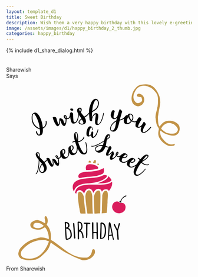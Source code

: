 ```yaml
---
layout: template_d1
title: Sweet Birthday
description: Wish them a very happy birthday with this lovely e-greeting and your name
image: /assets/images/d1/happy_birthday_2_thumb.jpg
categories: happy_birthday
---
```

<body class="b-body2" style="background-attachment: fixed;background-size: cover;">
  {% include d1_share_dialog.html %}
     <div class="top2 ball" style="margin-top:35px;">
         <span class="sendername">Sharewish</span>
     <div style="clear: both;"></div>
        <span> Says </span>
    </div>
<svg class="svg2" xmlns="http://www.w3.org/2000/svg" xmlns:xlink="http://www.w3.org/1999/xlink" id="root" style="isolation:isolate" viewBox="0 0 1024 1024" width="1024" height="1024">
  <g id="I_Wish_You_A_Swwet_Sweet_Bithday_SVG">
    <g id="null">
      <path id="i" d=" M 218 232 C 221 256 208 264 202 266 C 201 257 199 244 195 231 C 191 218 170 164 144 193 C 140 198 130 259 185 276 C 186 279 191 304 181 306 C 177 306 171 296 169 288 C 168 285 163 287 164 291 C 166 296 170 318 192 308 C 194 307 205 304 202 272 C 228 260 223 234 223 234 C 221 228 218 232 218 232 Z  M 185 272 C 183 269 138 256 146 198 C 148 195 151 187 158 195 C 163 203 181 229 185 272 Z " fill="rgb(0,0,0)"></path>
      <path id="dot" d=" M 369 173 C 370 171 369 168 370 166 C 369 162 359 162 356 162 C 356 162 350 166 357 173 C 357 174 368 174 369 173 Z " fill="rgb(0,0,0)"></path>
      <path id="wish" d=" M 536 186 C 521 260 500 253 504 236 C 503 224 511 212 507 195 C 506 190 488 175 473 211 C 473 205 473 188 474 183 C 481 175 507 170 511 138 C 515 120 498 98 480 115 C 477 118 470 123 462 149 C 460 155 457 162 457 183 C 457 183 457 184 457 184 C 446 200 431 206 430 206 C 429 205 416 190 412 183 C 423 165 413 152 398 160 C 392 165 386 171 398 192 C 393 245 373 243 371 229 C 370 216 369 205 369 193 C 370 190 368 186 360 183 C 357 182 353 185 352 189 C 352 189 352 191 352 193 C 352 193 352 193 352 193 C 349 214 343 216 333 215 C 334 214 335 197 324 198 C 310 201 322 219 328 220 C 328 227 329 242 323 244 C 320 242 316 232 315 226 C 312 220 306 218 300 216 C 298 216 296 215 294 218 C 292 222 295 244 289 247 C 285 248 280 223 276 213 C 274 208 263 207 257 210 C 256 216 273 260 284 259 C 287 259 299 253 297 227 C 298 225 304 242 308 249 C 311 254 319 262 325 256 C 327 251 332 251 333 220 C 341 220 349 219 353 208 C 355 224 359 244 369 245 C 386 246 398 231 401 198 C 404 202 412 211 415 217 C 383 241 408 250 417 250 C 422 250 443 248 440 229 C 439 219 434 214 433 212 C 437 208 449 203 457 191 C 458 200 458 210 460 224 C 460 229 466 230 469 232 C 473 233 475 229 474 223 C 474 211 484 196 491 194 C 491 192 495 193 494 202 C 492 214 486 246 496 251 C 498 251 523 268 539 190 C 539 190 539 188 538 187 C 538 186 536 186 536 186 Z  M 491 118 C 493 115 508 111 506 138 C 502 166 479 170 474 177 C 476 174 475 139 491 118 Z  M 329 215 C 326 213 323 206 323 204 C 323 203 324 200 327 203 C 328 207 329 210 329 215 Z  M 408 178 C 406 175 401 170 404 164 C 405 163 408 160 410 167 C 411 172 411 172 408 178 Z  M 419 246 C 409 246 392 238 417 222 C 422 230 433 245 419 246 Z " fill="rgb(0,0,0)"></path>
      <path id="you" d=" M 799 264 C 799 264 796 263 796 263 C 774 290 755 297 754 288 C 753 275 765 258 770 250 C 771 247 766 239 763 237 C 761 235 759 232 753 245 C 750 252 738 266 728 262 C 727 261 727 253 746 223 C 747 221 746 219 745 217 C 741 210 734 208 730 213 C 728 215 724 221 721 228 C 721 228 720 228 720 228 C 712 237 698 232 695 229 C 702 221 702 214 701 207 C 701 196 689 190 682 190 C 679 191 672 191 670 199 C 665 197 659 200 655 206 C 645 219 632 221 627 223 C 628 218 637 188 639 181 C 641 175 633 169 627 166 C 623 167 615 203 612 206 C 603 215 599 217 595 215 C 590 213 593 195 598 180 C 600 177 598 173 594 172 C 591 170 587 172 585 173 C 582 179 572 196 579 208 C 581 212 593 231 611 213 C 610 215 609 222 608 227 C 584 239 570 263 574 279 C 576 287 596 298 611 277 C 613 274 619 261 626 228 C 631 227 641 224 650 218 C 649 220 649 221 649 222 C 648 229 648 244 660 247 C 670 248 680 249 692 233 C 694 233 706 240 717 236 C 714 244 712 253 714 260 C 717 267 732 273 747 261 C 746 262 736 284 749 293 C 751 294 766 306 799 267 C 799 267 800 266 799 264 Z  M 588 282 C 581 284 577 282 577 275 C 578 267 579 249 607 233 C 605 240 603 279 588 282 Z  M 669 242 C 661 238 669 215 672 211 C 673 210 671 202 671 201 C 674 215 683 228 689 230 C 681 238 674 243 669 242 Z  M 692 226 C 685 220 678 206 680 199 C 684 190 692 196 694 201 C 696 205 700 213 692 226 Z " fill="rgb(0,0,0)"></path>
    </g>
    <path id="a" d=" M 475 282 C 474 262 469 266 469 266 C 456 279 455 310 458 310 C 462 310 468 303 469 298 C 471 288 474 286 476 288 C 479 291 482 294 480 298 C 478 319 482 318 483 317 C 490 313 500 298 505 277 C 505 277 506 275 507 276 C 509 277 508 280 508 280 C 499 318 486 319 482 323 C 470 328 469 311 468 308 C 461 317 453 317 451 315 C 435 313 445 267 458 261 C 474 254 479 276 478 280 L 475 282 Z " fill="rgb(0,0,0)"></path>
    <g id="null">
      <path id="sweet1" d=" M 427 318 C 424 334 404 342 396 341 C 397 338 399 300 389 293 C 386 291 385 291 383 292 C 366 299 379 338 379 341 C 377 341 373 340 366 345 C 366 345 363 351 369 348 C 374 346 376 346 381 346 C 382 351 385 360 389 371 C 392 401 381 408 378 408 C 375 408 369 412 361 394 C 366 393 376 383 370 369 C 365 361 358 365 354 367 C 344 371 342 380 344 390 C 344 390 343 390 343 390 C 347 422 336 429 333 429 C 329 428 324 432 316 415 C 320 414 331 403 324 390 C 320 382 313 385 309 387 C 299 391 297 400 298 409 C 298 409 298 409 298 409 C 301 429 296 433 288 433 C 287 432 284 415 276 419 C 265 422 279 439 284 439 C 286 446 290 460 285 462 C 282 461 277 452 274 446 C 271 441 265 440 259 439 C 258 438 256 438 255 441 C 254 445 260 466 256 470 C 253 471 244 447 239 438 C 236 432 227 432 222 435 C 222 436 223 439 224 442 C 224 442 224 442 224 442 C 219 449 212 452 210 455 C 203 447 185 431 185 429 C 185 423 187 401 172 402 C 169 402 150 410 179 443 C 181 445 178 509 163 520 C 162 522 165 524 168 520 C 182 504 182 463 183 449 C 186 454 193 460 197 465 C 197 465 167 502 193 515 C 211 521 240 497 212 459 C 215 457 222 453 226 446 C 232 460 245 483 253 482 C 256 482 266 475 259 449 C 260 447 268 464 273 470 C 276 474 285 481 290 474 C 290 470 295 468 289 438 C 295 436 301 434 303 424 C 305 429 308 433 311 436 C 319 442 348 439 348 403 C 351 408 354 413 357 416 C 365 422 395 418 394 381 C 399 391 405 402 413 409 C 419 414 464 433 441 349 C 441 349 441 346 439 347 C 436 346 437 348 437 348 C 451 404 435 408 428 406 C 422 403 407 378 397 347 C 402 349 430 334 431 320 C 431 320 430 314 427 318 Z  M 173 405 C 183 406 181 426 181 426 C 177 421 168 410 173 405 Z  M 209 490 C 211 500 202 518 193 510 C 176 497 199 469 199 469 C 202 477 207 482 209 490 Z  M 284 434 C 281 432 277 426 276 424 C 276 423 277 420 279 423 C 281 426 282 429 284 434 Z  M 311 391 C 313 389 317 387 320 394 C 323 405 319 408 313 411 C 311 402 310 397 311 391 Z  M 357 371 C 358 369 363 367 366 373 C 369 384 364 388 359 391 C 356 381 356 376 357 371 Z  M 386 297 C 395 300 392 333 392 335 C 390 330 384 313 383 302 C 383 302 382 296 386 297 Z " fill="rgb(0,0,0)"></path>
      <path id="sweet2" d=" M 786 468 C 772 474 753 462 749 456 C 752 454 785 435 785 422 C 784 419 784 418 781 417 C 767 406 742 439 740 441 C 739 440 737 436 729 433 C 729 433 722 434 728 437 C 732 440 734 442 736 446 C 733 449 727 457 721 467 C 697 487 686 482 684 479 C 682 476 676 474 685 457 C 689 461 704 463 711 450 C 715 442 708 438 704 436 C 695 430 686 434 679 440 C 679 440 679 440 679 440 C 655 461 643 456 641 454 C 639 451 633 448 643 432 C 646 435 661 437 668 424 C 672 416 665 412 661 410 C 653 405 644 408 638 414 C 637 414 637 414 637 414 C 622 428 617 426 612 420 C 613 418 624 406 617 401 C 608 395 602 415 605 420 C 601 425 591 437 586 434 C 585 431 590 421 593 416 C 596 410 593 404 591 399 C 590 398 590 396 587 397 C 582 398 569 416 564 415 C 561 413 575 391 580 382 C 583 377 578 369 572 367 C 571 368 570 370 568 372 C 568 372 568 372 568 372 C 560 373 553 368 549 368 C 552 358 554 334 556 333 C 561 330 581 319 571 306 C 569 304 552 293 541 336 C 541 339 487 373 469 367 C 466 367 466 371 472 371 C 493 374 527 350 539 343 C 537 348 536 357 534 363 C 534 363 486 360 491 389 C 496 407 532 417 547 373 C 551 373 558 377 566 376 C 558 390 547 413 552 419 C 554 421 565 425 583 405 C 584 405 575 421 573 429 C 572 433 571 444 580 444 C 583 442 588 445 608 423 C 613 427 619 431 628 426 C 625 431 623 436 623 441 C 622 450 642 472 671 452 C 668 457 666 462 666 466 C 665 476 685 499 715 476 C 709 486 705 498 703 509 C 702 517 713 563 768 497 C 768 497 770 495 769 493 C 768 491 767 493 767 493 C 730 537 717 526 715 519 C 714 512 725 486 745 459 C 747 465 774 479 786 472 C 786 472 791 468 786 468 Z  M 569 310 C 574 318 556 328 556 328 C 558 321 562 308 569 310 Z  M 520 387 C 513 395 493 398 494 386 C 495 364 531 368 531 368 C 527 374 526 381 520 387 Z  M 609 416 C 608 413 611 406 613 405 C 613 404 616 403 615 407 C 614 410 612 412 609 416 Z  M 660 415 C 662 415 666 417 663 423 C 656 432 650 430 645 428 C 651 420 654 417 660 415 Z  M 702 441 C 705 440 709 443 706 449 C 698 458 693 456 687 454 C 694 446 697 443 702 441 Z  M 780 422 C 782 431 754 448 752 449 C 755 444 765 430 773 422 C 773 422 778 418 780 422 Z " fill="rgb(0,0,0)"></path>
    </g>
    <g id="birthday">
      <path d=" M 342 818 C 348 812 349 811 349 803 C 349 790 339 786 327 785 C 325 785 323 786 323 788 C 323 791 323 792 324 796 C 325 807 326 879 330 882 C 334 884 335 884 338 883 L 341 882 C 353 879 362 870 362 858 C 362 842 358 825 342 818 Z  M 330 808 C 330 806 330 794 330 792 C 337 792 342 796 342 804 C 342 810 338 815 332 815 C 332 815 331 815 330 815 C 330 814 330 809 330 808 Z  M 335 877 L 334 877 C 333 860 332 844 331 826 C 331 826 331 823 331 822 C 349 822 355 840 355 856 C 355 868 348 877 335 877 Z " fill="rgb(0,0,0)"></path>
      <path d=" M 376 794 C 375 791 369 790 369 793 C 369 802 370 810 371 819 L 374 872 C 374 874 375 876 377 876 C 380 876 381 875 382 873 C 382 871 381 869 381 867 L 376 794 Z " fill="rgb(0,0,0)"></path>
      <path d=" M 410 832 C 417 827 421 820 421 809 C 421 795 416 783 399 783 C 397 783 394 784 394 787 L 394 787 C 394 789 394 799 394 800 C 395 806 395 828 395 831 C 395 839 395 872 395 879 C 397 881 400 881 402 879 C 402 865 401 852 403 838 C 403 838 404 838 404 838 C 418 838 420 863 421 872 C 421 874 422 874 423 874 C 425 874 427 873 427 871 C 427 858 423 838 410 832 Z  M 402 829 L 400 791 C 400 790 403 790 404 790 C 412 790 415 804 415 810 C 415 818 410 827 402 829 Z " fill="rgb(0,0,0)"></path>
      <path d=" M 460 790 C 450 789 441 789 432 789 C 426 790 427 794 431 795 L 441 796 C 441 796 441 819 441 828 C 441 837 441 862 441 870 C 441 873 446 875 447 871 L 447 869 C 447 864 448 854 448 850 C 448 834 448 796 449 796 L 462 796 C 465 796 465 790 460 790 Z " fill="rgb(0,0,0)"></path>
      <path d=" M 500 787 C 498 787 498 789 498 791 C 498 805 499 819 499 836 L 499 841 C 495 840 485 841 481 840 L 481 789 C 481 788 477 787 477 787 C 474 787 473 789 473 792 L 475 877 C 475 878 477 879 478 879 C 479 879 481 879 481 878 L 481 847 C 488 846 494 846 498 847 C 499 857 499 867 499 877 C 499 878 501 880 502 880 L 502 880 C 504 880 506 878 506 876 L 505 790 C 504 788 502 787 500 787 Z " fill="rgb(0,0,0)"></path>
      <path d=" M 526 788 L 526 788 C 524 788 521 789 521 791 L 520 792 C 520 794 520 811 520 813 C 519 829 519 844 518 859 C 518 864 518 878 518 878 C 520 878 522 878 523 878 C 544 878 550 860 551 837 C 551 836 551 834 551 832 C 551 815 548 789 526 788 Z  M 544 838 C 544 847 541 873 526 873 C 526 873 525 873 525 873 L 527 795 C 544 796 545 826 544 838 Z " fill="rgb(0,0,0)"></path>
      <path d=" M 566 794 L 561 884 C 561 886 566 887 566 884 C 566 879 567 868 568 862 L 584 860 L 589 882 C 591 885 594 883 594 881 C 581 817 579 806 576 794 C 574 786 567 783 566 794 Z  M 568 857 C 568 856 568 851 568 850 C 569 843 571 808 571 801 L 583 854 L 568 857 Z " fill="rgb(0,0,0)"></path>
      <path d=" M 628 795 C 628 791 621 791 621 794 L 613 826 L 599 797 C 598 794 591 795 594 802 C 596 806 606 826 609 831 C 612 844 612 866 614 881 C 614 883 616 883 618 883 C 619 883 621 882 621 881 L 617 832 L 628 795 L 628 795 L 628 795 Z " fill="rgb(0,0,0)"></path>
    </g>
    <g id="cake">
      <path id="g2" d=" M 578 550 C 579 551 580 553 581 556 C 568 571 538 573 504 573 C 508 572 512 570 515 569 C 529 564 553 554 561 541 C 562 539 563 536 563 534 C 569 538 574 543 578 550 Z " fill="rgb(218,28,92)"></path>
      <path id="t4" d=" M 507 465 C 510 465 511 466 512 467 C 512 468 512 470 509 473 C 507 471 504 470 501 468 C 501 468 501 468 501 468 C 503 465 506 465 507 465 Z " fill="rgb(194,147,71)"></path>
      <path id="t3" d=" M 490 444 C 491 444 493 445 493 446 C 496 449 496 455 492 464 C 492 464 492 464 492 464 C 488 462 483 461 479 460 C 482 450 487 445 490 444 Z " fill="rgb(194,147,71)"></path>
      <path id="t2" d=" M 457 450 C 458 449 461 448 463 449 C 466 451 468 454 468 459 C 464 458 459 459 455 459 C 454 455 455 452 457 450 Z " fill="rgb(194,147,71)"></path>
      <path id="t1" d=" M 442 476 C 448 465 474 466 492 474 C 492 474 492 474 492 474 C 492 474 492 474 492 474 C 494 475 495 475 497 476 C 502 479 510 485 507 491 C 506 492 506 492 506 492 C 481 499 454 500 449 500 C 447 500 444 500 441 500 C 439 494 438 483 442 476 Z " fill="rgb(218,28,92)"></path>
      <path id="g1" d=" M 399 529 C 407 509 440 510 457 509 C 484 507 515 503 538 489 C 540 497 541 515 533 520 C 518 527 504 532 487 534 C 470 537 452 537 435 539 C 426 540 417 542 408 544 C 400 546 396 537 399 529 C 402 522 396 536 399 529 Z " fill="rgb(218,28,92)"></path>
      <path id="g3" d=" M 367 589 C 373 547 433 547 465 544 C 487 542 510 541 531 531 C 539 527 546 526 555 530 C 557 537 550 543 545 546 C 520 565 487 569 457 573 C 424 574 382 580 374 618 C 368 609 366 599 367 589 C 369 571 366 599 367 589 Z " fill="rgb(218,28,92)"></path>
      <path id="g4" d=" M 387 627 C 387 628 387 629 387 630 C 385 629 382 627 380 625 C 385 589 418 582 457 580 C 457 580 457 580 457 580 C 457 580 457 580 457 580 C 459 580 460 580 461 580 C 471 580 482 580 492 580 C 529 581 565 581 584 564 C 586 577 584 595 566 615 C 566 613 565 612 563 610 C 558 605 551 604 541 607 C 536 608 531 613 528 619 C 527 615 525 611 522 608 C 518 605 514 603 508 603 C 494 604 486 615 481 626 C 477 613 469 602 457 602 C 446 602 435 611 430 629 C 421 613 411 610 406 610 C 396 610 389 617 387 627 Z " fill="rgb(218,28,92)"></path>
      <path id="b2" d=" M 444 712 C 441 689 437 657 437 645 C 438 623 448 611 457 611 C 465 611 473 621 475 644 C 475 664 476 716 478 739 C 468 739 457 739 448 739 C 447 734 446 724 444 712 Z " fill="rgb(194,147,71)"></path>
      <path id="b3" d=" M 484 645 C 489 628 495 613 509 613 C 511 612 514 613 515 615 C 520 620 520 633 520 641 C 520 642 520 643 520 644 C 520 656 519 694 519 720 C 518 727 518 734 518 738 C 508 738 498 739 487 739 C 486 717 484 664 484 645 Z " fill="rgb(194,147,71)"></path>
      <path id="b1" d=" M 404 711 C 404 709 404 708 403 707 C 395 654 395 643 397 628 C 397 623 401 619 406 619 C 409 619 419 621 428 645 C 428 659 432 689 435 713 C 437 724 438 734 438 739 C 422 739 413 739 411 739 C 409 737 407 732 404 711 Z " fill="rgb(194,147,71)"></path>
      <path id="b4" d=" M 559 669 C 559 673 559 677 559 681 C 558 685 558 690 558 695 C 557 710 556 725 554 736 C 548 736 539 737 527 738 C 527 733 528 727 528 720 C 528 694 530 656 530 644 C 530 644 530 644 530 644 L 530 642 C 530 632 538 617 544 615 C 546 615 549 614 550 614 C 554 614 556 616 556 617 C 563 623 561 645 559 669 Z " fill="rgb(194,147,71)"></path>
    </g>
    <g id="cherry">
      <path id="tail" d=" M 626 676 C 626 676 627 676 626 676 C 623 673 626 670 629 670 C 633 667 635 660 638 656 C 643 650 647 647 653 643 C 655 643 656 642 657 641 C 659 640 662 638 663 641 C 663 643 662 644 661 644 C 651 650 642 652 638 663 C 637 665 636 668 634 670 C 633 673 635 674 636 677 C 634 681 629 677 626 676 Z " fill-rule="evenodd" fill="rgb(4,4,4)"></path>
      <g id="null">
        <path d=" M 658 698 C 656 689 651 682 643 681 C 638 680 633 681 628 680 C 624 679 623 675 620 674 C 599 666 581 687 585 708 C 589 727 610 741 629 737 C 638 735 644 732 651 725 C 657 720 660 705 658 698 C 657 695 659 700 658 698 Z " fill-rule="evenodd" fill="rgb(218,28,92)"></path>
        <path d=" M 634 680 C 634 680 634 680 634 680 C 634 680 634 680 634 680 Z " fill-rule="evenodd" fill="rgb(218,28,92)"></path>
      </g>
    </g>
    <path id="sprinkle1" d=" M 207 806 C 195 794 181 788 164 790 C 157 790 151 797 150 804 C 149 808 150 810 153 813 C 168 823 192 821 207 806 Z  M 236 892 C 225 889 217 883 207 884 C 193 885 179 885 166 889 C 135 897 111 914 90 937 C 87 940 85 944 83 948 C 76 964 85 980 101 983 C 110 986 120 987 129 987 C 155 986 178 977 196 958 C 210 944 221 927 229 909 C 232 904 233 899 236 892 Z  M 246 898 C 243 906 241 914 238 921 C 231 939 217 953 202 966 C 193 975 183 983 171 988 C 168 990 166 991 163 992 C 148 994 133 996 119 995 C 106 994 96 991 84 987 C 74 983 66 970 67 957 C 69 947 72 936 79 928 C 103 901 131 882 165 876 C 168 875 170 875 172 874 C 193 867 212 871 231 878 C 232 879 233 879 235 879 C 237 859 227 826 214 814 C 211 815 208 817 205 819 C 193 827 181 830 167 827 C 158 825 149 824 142 819 C 131 810 130 795 140 787 C 153 777 167 771 183 777 C 190 778 196 783 202 786 C 206 788 209 790 213 792 C 217 788 216 784 215 780 C 214 774 213 769 212 764 C 212 761 213 757 214 753 C 223 753 225 759 227 765 C 231 778 230 789 223 800 C 246 824 249 853 246 884 C 251 886 255 889 260 891 C 281 906 302 922 323 938 C 349 958 378 974 411 980 C 420 981 428 981 438 981 C 452 982 461 973 468 962 C 470 958 472 952 473 947 C 473 945 474 943 474 941 C 475 938 477 935 480 935 C 485 934 488 937 489 941 C 490 948 491 955 487 961 C 476 983 456 993 433 995 C 423 996 415 994 407 990 C 394 984 380 979 367 973 C 351 965 333 957 317 947 C 296 934 277 919 257 906 C 253 903 250 901 246 898 Z " fill="rgb(194,147,71)"></path>
    <path id="sprinkle2" d=" M 855 273 C 855 273 855 274 856 274 C 861 281 868 284 874 289 C 878 292 882 295 887 296 C 898 299 908 301 920 300 C 926 300 932 298 937 295 C 943 290 946 285 947 279 C 948 268 935 257 931 254 C 928 251 925 248 920 247 C 909 241 897 239 885 244 C 871 250 861 259 855 273 Z  M 846 261 C 850 256 854 252 858 247 C 868 236 881 230 896 229 C 913 228 929 232 942 243 C 959 254 961 277 952 294 C 944 306 933 312 919 311 C 908 310 896 307 885 303 C 874 300 863 294 854 285 C 853 285 852 285 851 283 C 850 286 849 289 849 293 C 850 302 852 312 857 320 C 860 325 864 329 868 333 C 873 340 878 345 885 350 C 898 359 912 362 927 356 C 928 355 929 356 929 356 C 931 359 929 366 924 366 C 911 368 898 370 885 362 C 880 359 859 349 845 323 C 837 309 838 293 842 277 C 842 274 842 271 840 268 C 836 262 832 257 830 249 C 829 246 828 241 827 236 C 826 229 825 222 824 214 C 823 211 824 206 824 202 C 825 190 829 178 832 166 C 833 163 833 161 833 158 C 835 153 836 148 836 143 C 837 137 837 131 837 126 C 837 121 837 116 837 111 C 838 96 833 82 823 71 C 814 60 804 49 789 44 C 778 39 765 35 753 37 C 736 39 722 48 713 64 C 708 73 703 83 702 94 C 701 107 705 118 714 127 C 721 134 730 133 739 129 C 742 128 744 126 746 124 C 747 123 748 122 749 120 C 750 114 749 108 747 103 C 746 100 745 99 741 99 C 737 99 732 98 727 97 C 721 96 719 90 723 85 C 726 81 730 80 735 81 C 746 83 754 90 759 100 C 766 115 759 133 749 141 C 738 149 726 153 713 146 C 705 142 698 135 695 126 C 690 113 691 100 694 88 C 697 73 705 60 715 49 C 722 40 731 34 742 32 C 750 31 759 29 768 29 C 808 27 831 59 842 87 C 848 99 849 113 850 127 C 850 142 846 156 843 171 C 841 180 840 192 838 202 C 836 210 838 225 838 232 C 838 236 839 239 839 242 C 839 249 842 255 846 261 Z " fill="rgb(194,147,71)"></path>
  </g>
</svg>
<div class="b-end"> From <span class="sendername">Sharewish</span> </div>
<canvas id="canvas"></canvas>

<script>
            let W = window.innerWidth;
let H = window.innerHeight;
const canvas = document.getElementById("canvas");
const context = canvas.getContext("2d");
const maxConfettis = 40;
const particles = [];

const possibleColors = [
  "DodgerBlue",
  "OliveDrab",
  "Gold",
  "Pink",
  "SlateBlue",
  "LightBlue",
  "Gold",
  "Violet",
  "PaleGreen",
  "SteelBlue",
  "SandyBrown",
  "Chocolate",
  "Crimson"
];

function randomFromTo(from, to) {
  return Math.floor(Math.random() * (to - from + 1) + from);
}

function confettiParticle() {
  this.x = Math.random() * W; // x
  this.y = Math.random() * H - H; // y
  this.r = randomFromTo(11, 33); // radius
  this.d = Math.random() * maxConfettis + 11;
  this.color =
    possibleColors[Math.floor(Math.random() * possibleColors.length)];
  this.tilt = Math.floor(Math.random() * 33) - 11;
  this.tiltAngleIncremental = Math.random() * 0.07 + 0.05;
  this.tiltAngle = 0;

  this.draw = function() {
    context.beginPath();
    context.lineWidth = this.r / 2;
    context.strokeStyle = this.color;
    context.moveTo(this.x + this.tilt + this.r / 3, this.y);
    context.lineTo(this.x + this.tilt, this.y + this.tilt + this.r / 5);
    return context.stroke();
  };
}

function Draw() {
  const results = [];

  // Magical recursive functional love
  requestAnimationFrame(Draw);

  context.clearRect(0, 0, W, window.innerHeight);

  for (var i = 0; i < maxConfettis; i++) {
    results.push(particles[i].draw());
  }

  let particle = {};
  let remainingFlakes = 0;
  for (var i = 0; i < maxConfettis; i++) {
    particle = particles[i];

    particle.tiltAngle += particle.tiltAngleIncremental;
    particle.y += (Math.cos(particle.d) + 3 + particle.r / 2) / 2;
    particle.tilt = Math.sin(particle.tiltAngle - i / 3) * 15;

    if (particle.y <= H) remainingFlakes++;

    // If a confetti has fluttered out of view,
    // bring it back to above the viewport and let if re-fall.
    if (particle.x > W + 30 || particle.x < -30 || particle.y > H) {
      particle.x = Math.random() * W;
      particle.y = -30;
      particle.tilt = Math.floor(Math.random() * 10) - 20;
    }
  }

  return results;
}

window.addEventListener(
  "resize",
  function() {
    W = window.innerWidth;
    H = window.innerHeight;
    canvas.width = window.innerWidth;
    canvas.height = window.innerHeight;
  },
  false
);

// Push new confetti objects to `particles[]`
for (var i = 0; i < maxConfettis; i++) {
  particles.push(new confettiParticle());
}

// Initialize
canvas.width = W;
canvas.height = H;
Draw();

        </script>
</body> 
